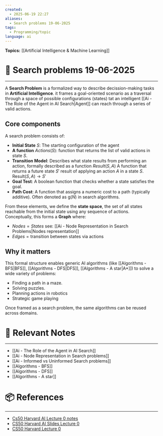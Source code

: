 ```yaml
---
created:
  - 2025-06-19 22:27
aliases:
  - Search problems 19-06-2025
tags:
  - Programming/topic
language: ai
---
```


**Topics:** [[Artificial Intelligence & Machine Learning]]

# 📃 Search problems 19-06-2025

---
A **Search Problem** is a formalized way to describe decission-making tasks in **Artificial Intelligence**. it frames a goal-oriented scenario as a traversal through a space of possible configurations (states) tat an intelligent [[Ai - The Role of the Agent in AI Search|Agent]] can reach through a series of valid actions.
## Core components
A search problem consists of:
- **Initial State** $S$: The starting configuration of the agent
- **A function** $Actions(S)$:  function that returns the list of valid actions in state $S$.
- **Transition Model**: Describes what state results from performing an action, formally described as a function $Result(S,A)$ A function that returns a future state $S'$ result of applying an action $A$ in a state $S$.
  $\text{Result}(S, A) \to S'$
- **Goal Test**: A boolean function that checks whether a state satisfies the goal.
- **Path Cost**: A function that assigns a numeric cost to a path (typically additive). Often denoted as $\text{g}(N)$ in search algorithms.

From these elements, we define the **state space**, the set of all states reachable from the initial state using any sequence of actions. Conceptually, this forms a **Graph** where:

- $Nodes = States$ see: [[Ai - Node Representation in Search Problems|Nodes representation]]
- $Edges = \text{transition between states via actions}$

## Why it matters
This formal structure enables generic AI algorithms (like [[Algorithms - BFS|BFS]], [[Algorithms - DFS|DFS]], [[Algorithms - A star|A*]]) to solve a wide variety of problems:
- Finding a path in a maze.
- Solving puzzles.
- Planning actions in robotics
- Strategic game playing

Once framed as a search problem, the same algorithms can be reused across domains.

# 🔗 Relevant Notes

---
- [[Ai - The Role of the Agent in AI Search]]
- [[Ai - Node Representation in Search problems]]
- [[Ai - Informed vs Uninformed Search problems]]
- [[Algorithms - BFS]]
- [[Algorithms - DFS]]
- [[Algorithms - A star]]
# 📦 References

---

- [Cs50 Harvard AI Lecture 0 notes](https://cs50.harvard.edu/ai/2024/notes/0/)
- [CS50 Harvard AI Slides Lecture 0](https://cdn.cs50.net/ai/2020/spring/lectures/0/lecture0.pdf)
- [CS50 Harvard Lecture 0](https://learning.edx.org/course/course-v1:HarvardX+CS50AI+1T2020/block-v1:HarvardX+CS50AI+1T2020+type@sequential+block@a52582b244c849289b4745d601fa6d43/block-v1:HarvardX+CS50AI+1T2020+type@vertical+block@17b5cbf6a3c348d28c6c02ab84765bb3)